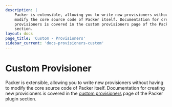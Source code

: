 ```yaml
---
description: |
    Packer is extensible, allowing you to write new provisioners without having to
    modify the core source code of Packer itself. Documentation for creating new
    provisioners is covered in the custom provisioners page of the Packer plugin
    section.
layout: docs
page_title: 'Custom - Provisioners'
sidebar_current: 'docs-provisioners-custom'
---
```


# Custom Provisioner

Packer is extensible, allowing you to write new provisioners without having to
modify the core source code of Packer itself. Documentation for creating new
provisioners is covered in the [custom
provisioners](/docs/extending/custom-provisioners.html) page of the Packer
plugin section.
